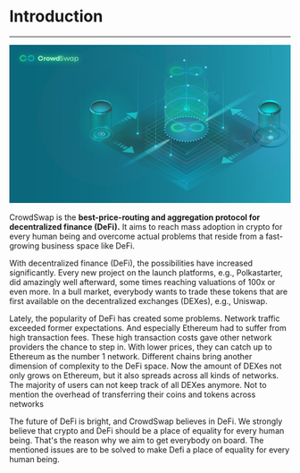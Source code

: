 # Introduction

---

![](<.gitbook/assets/introduction.jpg>)

CrowdSwap is the **best-price-routing and aggregation protocol for decentralized finance (DeFi).**
It aims to reach mass adoption in crypto for every human being and overcome actual problems
that reside from a fast-growing business space like DeFi.

With decentralized finance (DeFi), the possibilities have increased significantly. Every new project on the launch platforms, e.g., Polkastarter, did amazingly well afterward, some times reaching valuations of 100x or even more. In a bull market, everybody wants to trade these tokens that are first available on the decentralized exchanges (DEXes), e.g., Uniswap.

Lately, the popularity of DeFi has created some problems. Network traffic exceeded former expectations. And especially Ethereum had to suffer from high transaction fees. These high transaction costs gave other network providers the chance to step in. With lower prices, they can catch up to Ethereum as the number 1 network. Different chains bring another dimension of complexity to the DeFi space. Now the amount of DEXes not only grows on Ethereum, but it also spreads across all kinds of networks. The majority of users can not keep track of all DEXes anymore. Not to mention the overhead of transferring their coins and tokens across networks

The future of DeFi is bright, and CrowdSwap believes in DeFi. We strongly believe that crypto and DeFi should be a place of equality for every human being. That's the reason why we aim to get everybody on board. The mentioned issues are to be solved to make Defi a place of equality for every human being.
